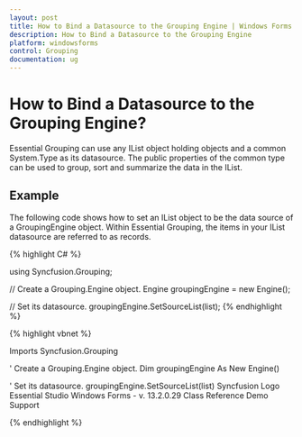 ```yaml
---
layout: post
title: How to Bind a Datasource to the Grouping Engine | Windows Forms | Syncfusion
description: How to Bind a Datasource to the Grouping Engine
platform: windowsforms
control: Grouping
documentation: ug
---
```

# How to Bind a Datasource to the Grouping Engine?
Essential Grouping can use any IList object holding objects and a common System.Type as its datasource. The public properties of the common type can be used to group, sort and summarize the data in the IList.

## Example

The following code shows how to set an IList object to be the data source of a GroupingEngine object. Within Essential Grouping, the items in your IList datasource are referred to as records.

{% highlight C# %}
 
using Syncfusion.Grouping;
 
// Create a Grouping.Engine object.
Engine groupingEngine = new Engine();
 
// Set its datasource.
groupingEngine.SetSourceList(list);
{% endhighlight %}

{% highlight vbnet %}

 Imports Syncfusion.Grouping
 
' Create a Grouping.Engine object.
Dim groupingEngine As New Engine()
 
' Set its datasource.
groupingEngine.SetSourceList(list)
 Syncfusion Logo Essential Studio Windows Forms - v. 13.2.0.29 Class Reference Demo Support
 
 {% endhighlight %}
 